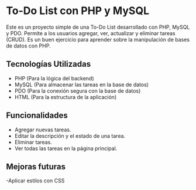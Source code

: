 # To-Do List con PHP y MySQL
Este es un proyecto simple de una To-Do List desarrollado con PHP, MySQL y PDO. Permite a los usuarios agregar, ver, actualizar y eliminar tareas (CRUD). Es un buen ejercicio para aprender sobre la manipulación de bases de datos con PHP.

## Tecnologías Utilizadas
- PHP (Para la lógica del backend)
- MySQL (Para almacenar las tareas en la base de datos)
- PDO (Para la conexión segura con la base de datos)
- HTML (Para la estructura de la aplicación)

## Funcionalidades
- Agregar nuevas tareas.
- Editar la descripción y el estado de una tarea.
- Eliminar tareas.
- Ver todas las tareas en la página principal.

## Mejoras futuras
-Aplicar estilos con CSS
